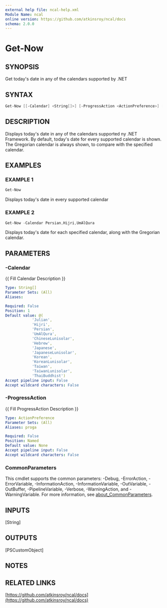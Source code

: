 ```yaml
---
external help file: ncal-help.xml
Module Name: ncal
online version: https://github.com/atkinsroy/ncal/docs
schema: 2.0.0
---
```


# Get-Now

## SYNOPSIS

Get today's date in any of the calendars supported by .NET

## SYNTAX

```PowerShell
Get-Now [[-Calendar] <String[]>] [-ProgressAction <ActionPreference>] [<CommonParameters>]
```

## DESCRIPTION

Displays today's date in any of the calendars supported ny .NET Framework. By default, today's date for every
supported calendar is shown. The Gregorian calendar is always shown, to compare with the specified calendar.

## EXAMPLES

### EXAMPLE 1

```PowerShell
Get-Now
```

Displays today's date in every supported calendar

### EXAMPLE 2

```PowerShell
Get-Now -Calendar Persian,Hijri,UmAlQura
```

Displays today's date for each specified calendar, along with the Gregorian calendar.

## PARAMETERS

### -Calendar

{{ Fill Calendar Description }}

```yaml
Type: String[]
Parameter Sets: (All)
Aliases:

Required: False
Position: 1
Default value: @(
            'Julian',
            'Hijri',
            'Persian',
            'UmAlQura',
            'ChineseLunisolar',
            'Hebrew',
            'Japanese',
            'JapaneseLunisolar',
            'Korean',
            'KoreanLunisolar',
            'Taiwan',
            'TaiwanLunisolar',
            'ThaiBuddhist')
Accept pipeline input: False
Accept wildcard characters: False
```

### -ProgressAction

{{ Fill ProgressAction Description }}

```yaml
Type: ActionPreference
Parameter Sets: (All)
Aliases: proga

Required: False
Position: Named
Default value: None
Accept pipeline input: False
Accept wildcard characters: False
```

### CommonParameters

This cmdlet supports the common parameters: -Debug, -ErrorAction, -ErrorVariable, -InformationAction, -InformationVariable, -OutVariable, -OutBuffer, -PipelineVariable, -Verbose, -WarningAction, and -WarningVariable. For more information, see [about_CommonParameters](http://go.microsoft.com/fwlink/?LinkID=113216).

## INPUTS

[String]

## OUTPUTS

[PSCustomObject]

## NOTES

## RELATED LINKS

[https://github.com/atkinsroy/ncal/docs](https://github.com/atkinsroy/ncal/docs)
